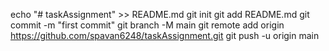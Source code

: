 echo "# taskAssignment" >> README.md
git init
git add README.md
git commit -m "first commit"
git branch -M main
git remote add origin https://github.com/spavan6248/taskAssignment.git
git push -u origin main